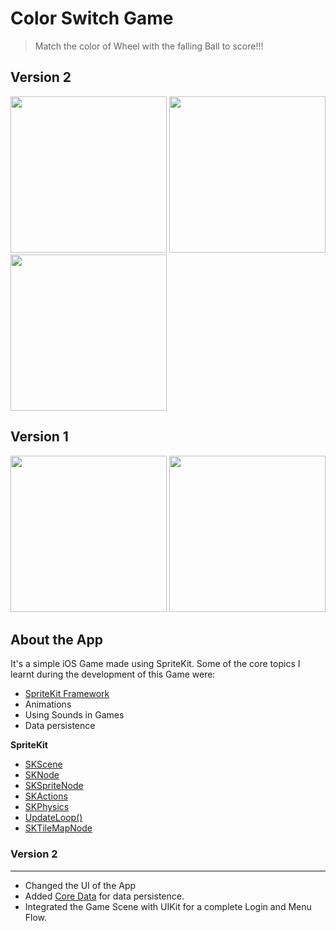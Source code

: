 # Color Switch Game
> Match the color of Wheel with the falling Ball to score!!! 

## Version 2
<img src="https://user-images.githubusercontent.com/35165993/116343582-538bbd80-a802-11eb-837a-e73c44a18198.png" width="250"> <img src="https://user-images.githubusercontent.com/35165993/116343585-54245400-a802-11eb-863e-6779738c4a00.png" width="250"> <img src="https://user-images.githubusercontent.com/35165993/116343575-51296380-a802-11eb-8905-f1a582c5f13c.png" width="250"> 

## Version 1
<img src="https://user-images.githubusercontent.com/35165993/115943250-6fbef000-a4cc-11eb-98c5-65e31e11f75b.png" width="250"> <img src="https://user-images.githubusercontent.com/35165993/115943252-7483a400-a4cc-11eb-8e97-b1c09269143b.png" width="250">

## About the App
It's a simple iOS Game made using SpriteKit. Some of the core topics I learnt during the development of this Game were:

 - [SpriteKit Framework](https://developer.apple.com/documentation/spritekit/)  
 - Animations
 - Using Sounds in Games
 - Data persistence


**SpriteKit**
- [SKScene](https://developer.apple.com/documentation/spritekit/skscene)
- [SKNode](https://developer.apple.com/documentation/spritekit/sknode)
- [SKSpriteNode](https://developer.apple.com/documentation/spritekit/skspritenode)
- [SKActions](https://developer.apple.com/documentation/spritekit/skaction)
- [SKPhysics](https://developer.apple.com/documentation/spritekit/skphysicsbody)
- [UpdateLoop()](https://developer.apple.com/documentation/spritekit/skscene/responding_to_frame-cycle_events)
- [SKTileMapNode](https://developer.apple.com/documentation/spritekit/sktilemapnode)

### Version 2 
---
- Changed the UI of the App
- Added [Core Data](https://developer.apple.com/documentation/coredata) for data persistence.
- Integrated the Game Scene with UIKit for a complete Login and Menu Flow.
